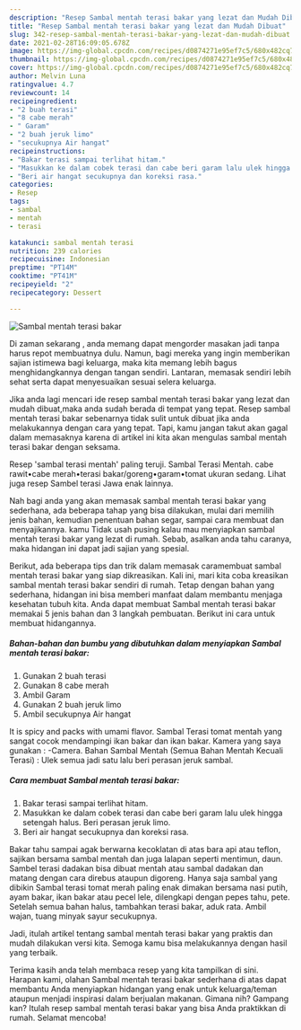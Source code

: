 ```yaml
---
description: "Resep Sambal mentah terasi bakar yang lezat dan Mudah Dibuat"
title: "Resep Sambal mentah terasi bakar yang lezat dan Mudah Dibuat"
slug: 342-resep-sambal-mentah-terasi-bakar-yang-lezat-dan-mudah-dibuat
date: 2021-02-28T16:09:05.678Z
image: https://img-global.cpcdn.com/recipes/d0874271e95ef7c5/680x482cq70/sambal-mentah-terasi-bakar-foto-resep-utama.jpg
thumbnail: https://img-global.cpcdn.com/recipes/d0874271e95ef7c5/680x482cq70/sambal-mentah-terasi-bakar-foto-resep-utama.jpg
cover: https://img-global.cpcdn.com/recipes/d0874271e95ef7c5/680x482cq70/sambal-mentah-terasi-bakar-foto-resep-utama.jpg
author: Melvin Luna
ratingvalue: 4.7
reviewcount: 14
recipeingredient:
- "2 buah terasi"
- "8 cabe merah"
- " Garam"
- "2 buah jeruk limo"
- "secukupnya Air hangat"
recipeinstructions:
- "Bakar terasi sampai terlihat hitam."
- "Masukkan ke dalam cobek terasi dan cabe beri garam lalu ulek hingga setengah halus. Beri perasan jeruk limo."
- "Beri air hangat secukupnya dan koreksi rasa."
categories:
- Resep
tags:
- sambal
- mentah
- terasi

katakunci: sambal mentah terasi 
nutrition: 239 calories
recipecuisine: Indonesian
preptime: "PT14M"
cooktime: "PT41M"
recipeyield: "2"
recipecategory: Dessert

---
```



![Sambal mentah terasi bakar](https://img-global.cpcdn.com/recipes/d0874271e95ef7c5/680x482cq70/sambal-mentah-terasi-bakar-foto-resep-utama.jpg)

Di zaman  sekarang , anda memang dapat mengorder masakan jadi tanpa harus repot membuatnya dulu. Namun, bagi mereka yang ingin memberikan sajian istimewa bagi keluarga, maka kita memang lebih bagus menghidangkannya dengan tangan sendiri. Lantaran, memasak sendiri lebih sehat serta dapat menyesuaikan sesuai selera keluarga.

Jika anda lagi mencari ide resep sambal mentah terasi bakar yang lezat dan mudah dibuat,maka anda sudah berada di tempat yang tepat. Resep sambal mentah terasi bakar  sebenarnya tidak sulit untuk dibuat jika anda melakukannya dengan cara yang tepat. Tapi, kamu jangan takut akan gagal dalam memasaknya 
karena di artikel ini kita akan mengulas sambal mentah terasi bakar dengan seksama.  

Resep &#39;sambal terasi mentah&#39; paling teruji. Sambal Terasi Mentah. cabe rawit•cabe merah•terasi bakar/goreng•garam•tomat ukuran sedang. Lihat juga resep Sambel terasi Jawa enak lainnya.

Nah bagi anda yang akan memasak sambal mentah terasi bakar yang sederhana, ada beberapa tahap yang bisa dilakukan, mulai dari memilih jenis bahan, kemudian penentuan bahan segar, sampai cara membuat dan menyajikannya. kamu Tidak usah pusing kalau mau menyiapkan sambal mentah terasi bakar yang lezat di rumah. Sebab, asalkan anda  tahu caranya, maka hidangan ini dapat jadi sajian yang spesial.

Berikut, ada beberapa tips dan trik dalam memasak caramembuat sambal mentah terasi bakar yang siap dikreasikan. Kali ini, mari kita coba kreasikan sambal mentah terasi bakar sendiri di rumah. Tetap dengan bahan yang sederhana, hidangan ini bisa memberi manfaat dalam membantu menjaga kesehatan tubuh kita. Anda dapat membuat Sambal mentah terasi bakar memakai 5 jenis bahan dan 3 langkah pembuatan. Berikut ini cara untuk membuat hidangannya.

<!--inarticleads1-->

##### Bahan-bahan dan bumbu yang dibutuhkan dalam menyiapkan Sambal mentah terasi bakar:

1. Gunakan 2 buah terasi
1. Gunakan 8 cabe merah
1. Ambil  Garam
1. Gunakan 2 buah jeruk limo
1. Ambil secukupnya Air hangat


It is spicy and packs with umami flavor. Sambal Terasi tomat mentah yang sangat cocok mendampingi ikan bakar dan ikan bakar. Kamera yang saya gunakan : -Camera. Bahan Sambal Mentah (Semua Bahan Mentah Kecuali Terasi) : Ulek semua jadi satu lalu beri perasan jeruk sambal. 

<!--inarticleads2-->

##### Cara membuat Sambal mentah terasi bakar:

1. Bakar terasi sampai terlihat hitam.
1. Masukkan ke dalam cobek terasi dan cabe beri garam lalu ulek hingga setengah halus. Beri perasan jeruk limo.
1. Beri air hangat secukupnya dan koreksi rasa.


Bakar tahu sampai agak berwarna kecoklatan di atas bara api atau teflon, sajikan bersama sambal mentah dan juga lalapan seperti mentimun, daun. Sambel terasi dadakan bisa dibuat mentah atau sambal dadakan dan matang dengan cara direbus ataupun digoreng. Hanya saja sambal yang dibikin Sambal terasi tomat merah paling enak dimakan bersama nasi putih, ayam bakar, ikan bakar atau pecel lele, dilengkapi dengan pepes tahu, pete. Setelah semua bahan halus, tambahkan terasi bakar, aduk rata. Ambil wajan, tuang minyak sayur secukupnya. 

Jadi, itulah artikel tentang  sambal mentah terasi bakar  yang praktis dan mudah dilakukan versi kita. Semoga kamu bisa melakukannya dengan hasil yang terbaik. 

Terima kasih anda telah membaca resep yang kita tampilkan di sini. Harapan kami, olahan  Sambal mentah terasi bakar sederhana di atas dapat membantu Anda menyiapkan hidangan yang enak untuk keluarga/teman ataupun menjadi inspirasi dalam berjualan makanan. Gimana nih? Gampang kan? Itulah resep sambal mentah terasi bakar yang bisa Anda praktikkan di rumah. Selamat mencoba!


